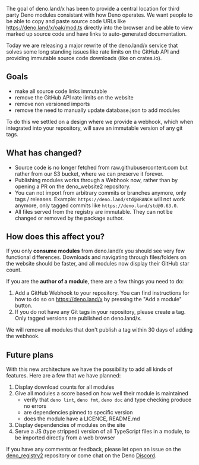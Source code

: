 The goal of deno.land/x has been to provide a central location for third party
Deno modules consistant with how Deno operates. We want people to be able to
copy and paste source code URLs like https://deno.land/x/oak/mod.ts directly
into the browser and be able to view marked up source code and have links to
auto-generated documentation.

Today we are releasing a major rewrite of the deno.land/x service that solves
some long standing issues like rate limits on the GitHub API and providing
immutable source code downloads (like on crates.io).

## Goals

- make all source code links immutable
- remove the GitHub API rate limits on the website
- remove non versioned imports
- remove the need to manually update database.json to add modules

To do this we settled on a design where we provide a webhook, which when
integrated into your repository, will save an immutable version of any git tags.

## What has changed?

- Source code is no longer fetched from raw.githubusercontent.com but rather
  from our S3 bucket, where we can preserve it forever.
- Publishing modules works through a Webhook now, rather than by opening a PR on
  the deno_website2 repository.
- You can not import from arbitrary commits or branches anymore, only tags /
  releases. Example: `https://deno.land/std@BRANCH` will not work anymore, only
  tagged commits like `https://deno.land/std@0.63.0`.
- All files served from the registry are immutable. They can not be changed or
  removed by the package author.

## How does this affect you?

If you only **consume modules** from deno.land/x you should see very few
functional differences. Downloads and navigating through files/folders on the
website should be faster, and all modules now display their GitHub star count.

If you are the **author of a module**, there are a few things you need to do:

1. Add a GitHub Webhook to your repository. You can find instructions for how to
   do so on https://deno.land/x by pressing the "Add a module" button.
2. If you do not have any Git tags in your repository, please create a tag. Only
   tagged versions are published on deno.land/x.

We will remove all modules that don't publish a tag within 30 days of adding the
webhook.

## Future plans

With this new architecture we have the possibility to add all kinds of features.
Here are a few that we have planned:

1. Display download counts for all modules
2. Give all modules a score based on how well their module is maintained
   - verify that `deno lint`, `deno fmt`, `deno doc` and type checking produce
     no errors
   - are dependencies pinned to specific version
   - does the module have a LICENCE, README.md
3. Display dependencies of modules on the site
4. Serve a JS (type stripped) version of all TypeScript files in a module, to be
   imported directly from a web browser

If you have any comments or feedback, please let open an issue on the
[deno_registry2](https://github.com/denoland/deno_registry2) repository or come
chat on the Deno [Discord](https://discord.gg/deno).
